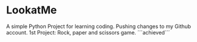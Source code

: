 # LookatMe 
A simple Python Project for learning coding.
Pushing changes to my Github account.
1st Project: Rock, paper and scissors game. ´´´achieved´´´


